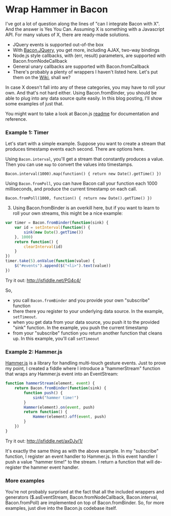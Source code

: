 Wrap Hammer in Bacon
====================

I've got a lot of question along the lines of "can I integrate Bacon with X". And the answer is Yes You Can. Assuming X is something with a Javascript API. For many values of X, there are ready-made solutions.

- JQuery events is supported out-of-the box 
- With [Bacon.JQuery](https://github.com/baconjs/bacon.jquery), you get more, including AJAX, two-way bindings
- Node.js style callbacks, with (err, result) parameters, are supported with Bacon.fromNodeCallback
- General unary callbacks are supported with Bacon.fromCallback
- There's probably a plenty of wrappers I haven't listed here. Let's put them on the [Wiki](https://github.com/baconjs/bacon.js/wiki/Related-projects), shall we?

In case X doesn't fall into any of these categories, you may have to roll your own. And that's not hard either. Using Bacon.fromBinder, you should be able to plug into any data source quite easily. In this blog posting, I'll show some examples of just that.

You might want to take a look at Bacon.js [readme](https://github.com/baconjs/bacon.js?utm_source=javascriptweekly&utm_medium=email) for documentation and reference.

### Example 1: Timer

Let's start with a simple example. Suppose you want to create a stream that produces timestamp events each second. There are options here.

Using `Bacon.interval`, you'll get a stream that constantly produces a value. Then you can use `map` to convert the values into timestamps.

    Bacon.interval(1000).map(function() { return new Date().getTime() })

Using `Bacon.fromPoll`, you can have Bacon call your function each 1000 milliseconds, and produce the current timestamp on each call.

    Bacon.fromPoll(1000, function() { return new Date().getTime() })

3) Using Bacon.fromBinder is an overkill here, but if you want to learn to roll your own streams, this might be a nice example:

```javascript
var timer = Bacon.fromBinder(function(sink) {
    var id = setInterval(function() {
        sink(new Date().getTime())
    }, 1000)
    return function() {
        clearInterval(id)
    }
})
timer.take(5).onValue(function(value) {
    $("#events").append($("<li>").text(value))
})
```

Try it out: http://jsfiddle.net/PG4c4/

So,

- you call `Bacon.fromBinder` and you provide your own "subscribe" function
- there there you register to your underlying data source. In the example, `setTimeout`. 
- when you get data from your data source, you push it to the provided "sink" function. In the example, you push the current timestamp
- from your "subscribe" function you return another function that cleans up. In this example, you'll call `setTimeout`

### Example 2: Hammer.js

[Hammer.js](http://eightmedia.github.io/hammer.js/) is a library for handling multi-touch gesture events. Just to prove my point, I created a fiddle where I introduce a "hammerStream" function that wraps any Hammer.js event into an EventStream:

```javascript
function hammerStream(element, event) {
    return Bacon.fromBinder(function(sink) {
        function push() {
            sink("hammer time!")
        }
        Hammer(element).on(event, push)
        return function() {
            Hammer(element).off(event, push)
        }
    })
}
```

Try it out: http://jsfiddle.net/axDJy/1/

It's exactly the same thing as with the above example. In my "subscribe" function, I register an event handler to Hammer.js. In this event handler I push a value "hammer time!" to the stream. I return a function that will de-register the hammer event handler.

### More examples

You're not probably surprised at the fact that all the included wrappers and generators ($.asEventStream, Bacon.fromNodeCallback, Bacon.interval, Bacon.fromPoll) are implemented on top of Bacon.fromBinder. So, for more examples, just dive into the Bacon.js codebase itself.
